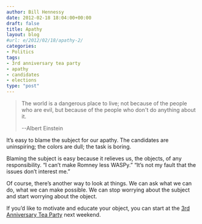 ```yaml
---
author: Bill Hennessy
date: 2012-02-18 18:04:00+00:00
draft: false
title: Apathy
layout: blog
#url: e/2012/02/18/apathy-2/
categories:
- Politics
tags:
- 3rd anniversary tea party
- apathy
- candidates
- elections
type: "post"
---
```


> The world is a dangerous place to live; not because of the people who are evil, but because of the people who don't do anything about it.
> 
> --Albert Einstein
> 
> 

It’s easy to blame the subject for our apathy. The candidates are uninspiring; the colors are dull; the task is boring. 

Blaming the subject is easy because it relieves us, the objects, of any responsibility. “I can’t make Romney less WASPy.” “It’s not my fault that the issues don’t interest me.” 

Of course, there’s another way to look at things. We can ask what we can do, what we can make possible. We can stop worrying about the subject and start worrying about the object.

If you’d like to motivate and educate your object, you can start at the [3rd Anniversary Tea Party](https://3rdanniversaryteaparty.eventbrite.com/) next weekend.
